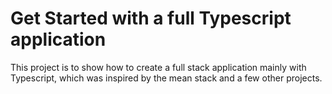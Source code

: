 # Get Started with a full Typescript application 

This project is to show how to create a full stack application mainly with Typescript, which was inspired by the mean stack and a few other projects.